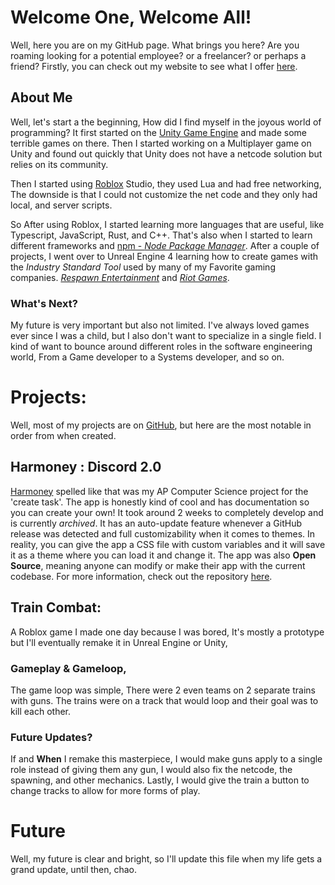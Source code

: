 # Welcome One, Welcome All!
Well, here you are on my GitHub page. What brings you here? Are you roaming looking for a potential employee? or a freelancer? or perhaps a friend? Firstly, you can check out my website to see what I offer [here](https://chezyname.github.io/portfollio/).
## About Me
Well, let's start a the beginning, How did I find myself in the joyous world of programming? It first started on the [Unity Game Engine](http://unity.com) and made some terrible games on there. Then I started working on a Multiplayer game on Unity and found out quickly that Unity does not have a netcode solution but relies on its community.

Then I started using [Roblox](https://www.roblox.com/users/151058724/profile#!/creations) Studio, they used Lua and had free networking, The downside is that I could not customize the net code and they only had local, and server scripts.

So After using Roblox, I started learning more languages that are useful, like Typescript, JavaScript, Rust, and C++. That's also when I started to learn different frameworks and [npm - *Node Package Manager*](https://www.npmjs.com/). After a couple of projects, I went over to Unreal Engine 4 learning how to create games with the *Industry Standard Tool* used by many of my Favorite gaming companies. *[Respawn Entertainment](https://www.respawn.com/)* and *[Riot Games](https://www.riotgames.com/en)*.

### What's Next?
My future is very important but also not limited. I've always loved games ever since I was a child, but I also don't want to specialize in a single field. I kind of want to bounce around different roles in the software engineering world, From a Game developer to a Systems developer, and so on.

# Projects:
Well, most of my projects are on [GitHub](https://github.com/ChezyName), but here are the most notable in order from when created.

## Harmoney : Discord 2.0
[Harmoney](https://github.com/ChezyName/Harmoney) spelled like that was my AP Computer Science project for the 'create task'. The app is honestly kind of cool and has documentation so you can create your own! It took around 2 weeks to completely develop and is currently *archived*. It has an auto-update feature whenever a GitHub release was detected and full customizability when it comes to themes. In reality, you can give the app a CSS file with custom variables and it will save it as a theme where you can load it and change it. The app was also  **Open Source**, meaning anyone can modify or make their app with the current codebase. For more information, check out the repository [here](https://github.com/ChezyName/Harmoney).

## Train Combat:
A Roblox game I made one day because I was bored, It's mostly a prototype but I'll eventually remake it in Unreal Engine or Unity,
### Gameplay & Gameloop,
The game loop was simple, There were 2 even teams on 2 separate trains with guns. The trains were on a track that would loop and their goal was to kill each other. 
### Future Updates?
If and **When** I remake this masterpiece, I would make guns apply to a single role instead of giving them any gun, I would also fix the netcode, the spawning, and other mechanics. Lastly, I would give the train a button to change tracks to allow for more forms of play.

# Future
Well, my future is clear and bright, so I'll update this file when my life gets a grand update, until then, chao.